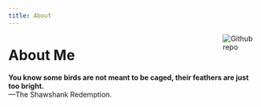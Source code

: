 ```yaml
---
title: About
---
```


[<img src="https://simpleicons.org/icons/github.svg" style="max-width:15%;min-width:40px;float:right;" alt="Github repo" />](https://github.com/jaxwang28)

# About Me

**You know some birds are not meant to be caged, their feathers are just too bright.**<br>
                                                            —The Shawshank Redemption.

